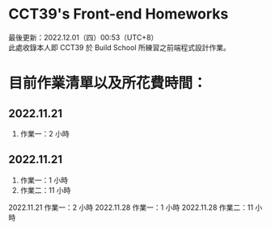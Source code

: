 # CCT39's Front-end Homeworks
  
最後更新：2022.12.01（四）00:53（UTC+8）  
此處收錄本人即 CCT39 於 Build School 所練習之前端程式設計作業。  
  
<h1>目前作業清單以及所花費時間：</h1>  

<h2>2022.11.21</h2>  
<ol>
  <li>作業一：2 小時</li>
</ol>  
<h2>2022.11.21</h2> 
<ol>
  <li>作業一：1 小時</li>
  <li>作業二：11 小時</li>
</ol>  
  2022.11.21 作業一：2 小時  
  2022.11.28 作業一：1 小時  
  2022.11.28 作業二：11 小時  
